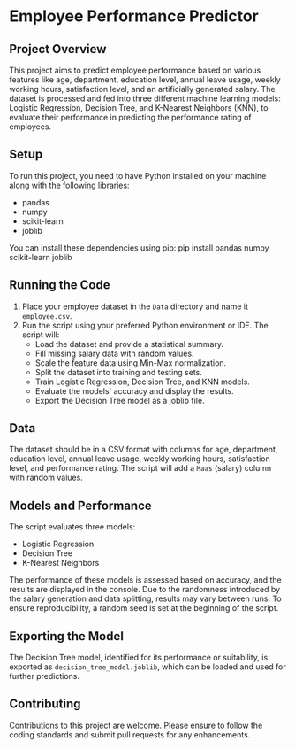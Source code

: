# Employee Performance Predictor

## Project Overview
This project aims to predict employee performance based on various features like age, department, education level, annual leave usage, weekly working hours, satisfaction level, and an artificially generated salary. The dataset is processed and fed into three different machine learning models: Logistic Regression, Decision Tree, and K-Nearest Neighbors (KNN), to evaluate their performance in predicting the performance rating of employees.

## Setup
To run this project, you need to have Python installed on your machine along with the following libraries:
- pandas
- numpy
- scikit-learn
- joblib

You can install these dependencies using pip: pip install pandas numpy scikit-learn joblib


## Running the Code
1. Place your employee dataset in the `Data` directory and name it `employee.csv`.
2. Run the script using your preferred Python environment or IDE. The script will:
   - Load the dataset and provide a statistical summary.
   - Fill missing salary data with random values.
   - Scale the feature data using Min-Max normalization.
   - Split the dataset into training and testing sets.
   - Train Logistic Regression, Decision Tree, and KNN models.
   - Evaluate the models' accuracy and display the results.
   - Export the Decision Tree model as a joblib file.

## Data
The dataset should be in a CSV format with columns for age, department, education level, annual leave usage, weekly working hours, satisfaction level, and performance rating. The script will add a `Maas` (salary) column with random values.

## Models and Performance
The script evaluates three models:
- Logistic Regression
- Decision Tree
- K-Nearest Neighbors

The performance of these models is assessed based on accuracy, and the results are displayed in the console. Due to the randomness introduced by the salary generation and data splitting, results may vary between runs. To ensure reproducibility, a random seed is set at the beginning of the script.

## Exporting the Model
The Decision Tree model, identified for its performance or suitability, is exported as `decision_tree_model.joblib`, which can be loaded and used for further predictions.

## Contributing
Contributions to this project are welcome. Please ensure to follow the coding standards and submit pull requests for any enhancements.

